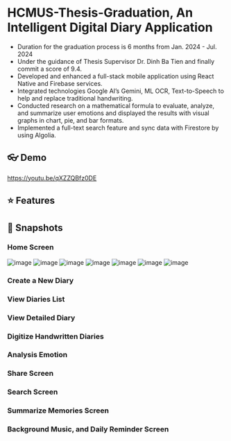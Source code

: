 # HCMUS-Thesis-Graduation, An Intelligent Digital Diary Application
- Duration for the graduation process is 6 months from Jan. 2024 - Jul. 2024
- Under the guidance of Thesis Supervisor Dr. Dinh Ba Tien and finally commit a score of 9.4.
- Developed and enhanced a full-stack mobile application using React Native and Firebase services.
- Integrated technologies Google AI’s Gemini, ML OCR, Text-to-Speech to help and replace traditional handwriting.
- Conducted research on a mathematical formula to evaluate, analyze, and summarize user emotions and displayed the
results with visual graphs in chart, pie, and bar formats.
- Implemented a full-text search feature and sync data with Firestore by using Algolia.
  
## 👓 Demo
https://youtu.be/qXZZQBfz0DE

## ⭐ Features



## 📸 Snapshots
### Home Screen
![image](https://github.com/user-attachments/assets/8cd75856-1d33-475e-b8a8-b498fc582876)
![image](https://github.com/user-attachments/assets/e0c55511-7722-4a2c-a07b-759ca9f87805)
![image](https://github.com/user-attachments/assets/091a3e31-2ed6-4aeb-a225-5b996c89a3bd)
![image](https://github.com/user-attachments/assets/5a165278-9625-4105-8f36-12c48baa317b)
![image](https://github.com/user-attachments/assets/d2bb5693-3904-4ce0-a786-7888745cd392)
![image](https://github.com/user-attachments/assets/572586ba-d065-4a17-a47e-d50c0b67c03a)
![image](https://github.com/user-attachments/assets/963fc9af-c2cc-42e3-80a3-f0ca0aa4773d)

### Create a New Diary

### View Diaries List

### View Detailed Diary

### Digitize Handwritten Diaries

### Analysis Emotion

### Share Screen 

### Search Screen

### Summarize Memories Screen

### Background Music, and Daily Reminder Screen

